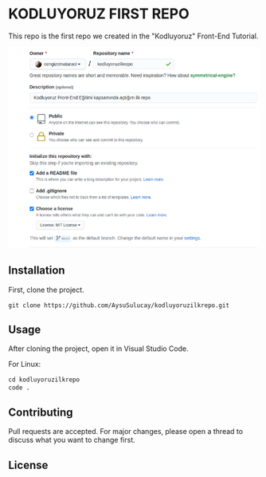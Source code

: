 # KODLUYORUZ FIRST REPO

This repo is the first repo we created in the "Kodluyoruz" Front-End Tutorial. 

![](https://raw.githubusercontent.com/Kodluyoruz/taskforce/main/git/odev1/figures/github.png)

## Installation
First, clone the project.

``` 
git clone https://github.com/AysuSulucay/kodluyoruzilkrepo.git

``` 

## Usage
After cloning the project, open it in Visual Studio Code.

For Linux:

```
cd kodluyoruzilkrepo
code .

```

## Contributing
Pull requests are accepted. For major changes, please open a thread to discuss what you want to change first.

## License
[](https://choosealicense.com/licenses/mit/)